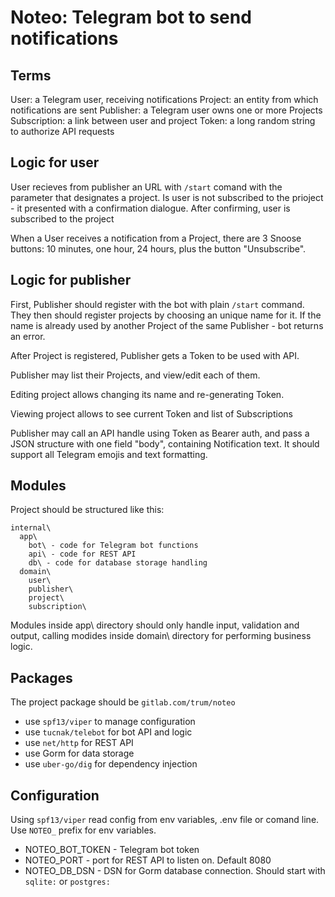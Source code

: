 Noteo: Telegram bot to send notifications
=========================================

Terms
-----

User: a Telegram user, receiving notifications
Project: an entity from which notifications are sent
Publisher: a Telegram user owns one or more Projects
Subscription: a link between user and project
Token: a long random string to authorize API requests

Logic for user
--------------

User recieves from publisher an URL with `/start` comand with the parameter that
designates a project. Is user is not subscribed to the prioject - it presented
with a confirmation dialogue. After confirming, user is subscribed to the project

When a User receives a notification from a Project, there are 3 Snoose buttons:
10 minutes, one hour, 24 hours, plus the button "Unsubscribe".

Logic for publisher
-------------------

First, Publisher should register with the bot with plain `/start` command. They
then should register projects by choosing an unique name for it. If the name is
already used by another Project of the same Publisher - bot returns an error.

After Project is registered, Publisher gets a Token to be used with API.

Publisher may list their Projects, and view/edit each of them.

Editing project allows changing its name and re-generating Token.

Viewing project allows to see current Token and list of Subscriptions

Publisher may call an API handle using Token as Bearer auth, and pass a JSON
structure with one field "body", containing Notification text. It should
support all Telegram emojis and text formatting.

Modules
-------

Project should be structured like this:

    internal\
      app\
        bot\ - code for Telegram bot functions
        api\ - code for REST API
        db\ - code for database storage handling
      domain\
        user\
        publisher\
        project\
        subscription\

Modules inside app\ directory should only handle input, validation and output,
calling modides inside domain\ directory for performing business logic.

Packages
--------

The project package should be `gitlab.com/trum/noteo`

* use `spf13/viper` to manage configuration
* use `tucnak/telebot` for bot API and logic
* use `net/http` for REST API
* use Gorm for data storage
* use `uber-go/dig` for dependency injection

Configuration
-------------

Using `spf13/viper` read config from env variables, .env file or comand line.
Use `NOTEO_` prefix for env variables.

* NOTEO_BOT_TOKEN - Telegram bot token
* NOTEO_PORT - port for REST API to listen on. Default 8080
* NOTEO_DB_DSN - DSN for Gorm database connection. Should start with `sqlite:`
or `postgres:`
